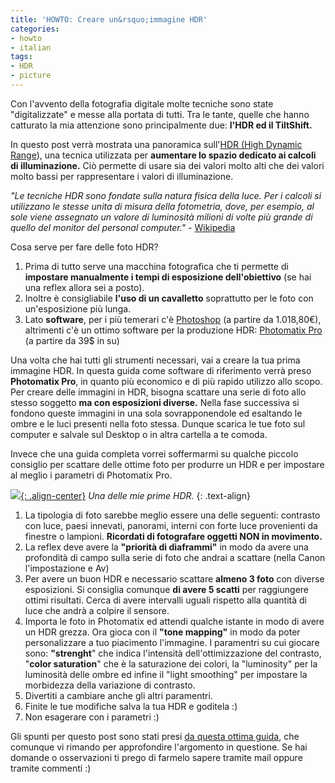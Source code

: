 ```yaml
---
title: 'HOWTO: Creare un&rsquo;immagine HDR'
categories:
- howto
- italian
tags:
- HDR
- picture
---
```

Con l'avvento della fotografia digitale molte tecniche sono state
"digitalizzate" e messe alla portata di tutti. Tra le tante, quelle che hanno
catturato la mia attenzione sono principalmente due: **l'HDR ed il
TiltShift.**

In questo post verrà mostrata una panoramica sull'[HDR (High Dynamic
Range](http://it.wikipedia.org/wiki/High_dynamic_range_imaging)), una tecnica
utilizzata per **aumentare lo spazio dedicato ai calcoli di illuminazione.**
Ciò permette di usare sia dei valori molto alti che dei valori molto bassi
per rappresentare i valori di illuminazione.

_"Le tecniche HDR sono fondate sulla natura fisica della luce. Per i calcoli
si utilizzano le stesse unita di misura della fotometria, dove, per esempio,
al sole viene assegnato un valore di luminosità milioni di volte più grande di
quello del monitor del personal computer."_ \-
[Wikipedia](http://it.wikipedia.org/wiki/High_dynamic_range_imaging)

Cosa serve per fare delle foto HDR?

  1. Prima di tutto serve una macchina fotografica che ti permette di **impostare manualmente i tempi di esposizione dell'obiettivo** (se hai una reflex allora sei a posto).
  2. Inoltre è consigliabile **l'uso di un cavalletto** soprattutto per le foto con un'esposizione più lunga.
  3. Lato **software**, per i più temerari c'è [Photoshop](http://www.adobe.com/it/products/photoshop/photoshop/) (a partire da 1.018,80€), altrimenti c'è un ottimo software per la produzione HDR: [Photomatix Pro](http://www.hdrsoft.com/) (a partire da 39$ in su)

Una volta che hai tutti gli strumenti necessari, vai a creare la tua prima
immagine HDR. In questa guida come software di riferimento verrà preso
**Photomatix Pro**, in quanto più economico e di più rapido utilizzo allo
scopo. Per creare delle immagini in HDR, bisogna scattare una serie di foto
allo stesso soggetto **ma con esposizioni diverse.** Nella fase successiva si
fondono queste immagini in una sola sovrapponendole ed esaltando le ombre e le
luci presenti nella foto stessa. Dunque scarica le tue foto sul computer e
salvale sul Desktop o in altra cartella a te comoda.

Invece che una guida completa vorrei soffermarmi su qualche piccolo consiglio
per scattare delle ottime foto per produrre un HDR e per impostare al meglio i
parametri di Photomatix Pro.

[![]({{site.url}}/assets/images/20090816_3181_80_79_tonemapped.jpg){: .align-center}]({{site.url}}/assets/images/20090816_3181_80_79_tonemapped.jpg)
_Una delle mie prime HDR._
{: .text-align}

  1. La tipologia di foto sarebbe meglio essere una delle seguenti: contrasto con luce, paesi innevati, panorami, interni con forte luce provenienti da finestre o lampioni. **Ricordati di fotografare oggetti NON in movimento.**
  2. La reflex deve avere la **"priorità di diaframmi"** in modo da avere una profondità di campo sulla serie di foto che andrai a scattare (nella Canon l'impostazione e Av)
  3. Per avere un buon HDR e necessario scattare **almeno 3 foto** con diverse esposizioni. Si consiglia comunque **di avere 5 scatti** per raggiungere ottimi risultati. Cerca di avere intervalli uguali rispetto alla quantità di luce che andrà a colpire il sensore.
  4. Importa le foto in Photomatix ed attendi qualche istante in modo di avere un HDR grezza. Ora gioca con il **"tone mapping"** in modo da poter personalizzare a tuo piacimento l'immagine. I paramentri su cui giocare sono: **"strenght**" che indica l'intensità dell'ottimizzazione del contrasto, "**color saturation**" che è la saturazione dei colori, la "luminosity" per la luminosità delle ombre ed infine il "light smoothing" per impostare la morbidezza della variazione di contrasto.
  5. Divertiti a cambiare anche gli altri paramentri.
  6. Finite le tue modifiche salva la tua HDR e goditela :)
  7. Non esagerare con i parametri :)
  
Gli spunti per questo post sono stati presi [da questa ottima
guida](http://www.abfotografia.it/articoli/Consigli_Pratici_Fotografie_HDR.htm),
che comunque vi rimando per approfondire l'argomento in questione. Se hai domande o
osservazioni ti prego di farmelo sapere tramite mail oppure tramite commenti :)
